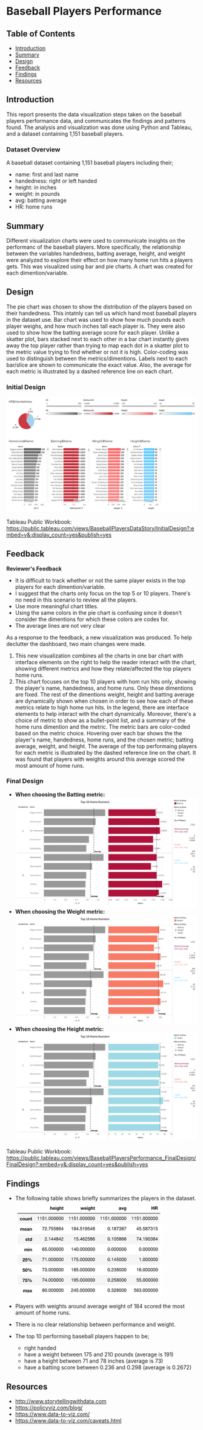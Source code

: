 
# Baseball Players Performance
## Table of Contents
<ul>
<li><a href="#intro">Introduction</a></li>
<li><a href="#Summary">Summary</a></li>
<li><a href="#Design">Design</a></li>
<li><a href="#Feedback">Feedback</a></li>
<li><a href="#Findings">Findings</a></li>
<li><a href="#Resources">Resources</a></li>
</ul>

<a id='intro'></a>
## Introduction
This report presents the data visualization steps taken on the baseball players performance data, and communicates the
findings and patterns found. The analysis and visualization was done using Python and Tableau, and a dataset containing 1,151 baseball players.

### Dataset Overview
A baseball dataset containing 1,151 baseball players including their;
* name: first and last name
* handedness: right or left handed
* height: in inches
* weight: in pounds
* avg: batting average
* HR: home runs

<a id='Summary'></a>
## Summary
Different visualization charts were used to communicate insights on the performanc of the baseball players. More specifically, the relationship between the variables handedness, batting average, height, and weight were analyzed to explore their effect on how many home run hits a players gets. This was visualized using bar and pie charts. A chart was created for each dimention/variable.

<a id='Design'></a>
## Design
The pie chart was chosen to show the distribution of the players based on their handedness. This intatnly can tell us which hand most baseball players in the dataset use. Bar chart was used to show how much pounds each player weighs, and how much inches tall each player is. They were also used to show how the batting average score for each player. Unlike a skatter plot, bars stacked next to each other in a bar chart instantly gives away the top player rather than trying to map each dot in a skatter plot to the metric value trying to find whether or not it is high. Color-coding was used to distinguish between the metrics/dimentions. Labels next to each bar/slice are shown to communicate the exact value. Also, the average for each metric is illustrated by a dashed reference line on each chart.

### Initial Design
  ![image.png](Dashboards/Screenshots/InitialDesign.png)

Tableau Public Workbook: https://public.tableau.com/views/BaseballPlayersDataStory/InitialDesign?:embed=y&:display_count=yes&publish=yes

<a id='Feedback'></a>
## Feedback

**Reviewer's Feedback**
* It is difficult to track whether or not the same player exists in the top players for each dimention/variable.
* I suggest that the charts only focus on the top 5 or 10 players. There's no need in this scenario to review all the players.
* Use more meaningful chart titles.
* Using the same colors in the pie chart is confusing since it doesn't consider the dimentions for which these colors are codes for.
* The average lines are not very clear

As a response to the feedback, a new visualization was produced. To help declutter the dashboard, two main changes were made.
   1. This new visualization combines all the charts in one bar chart with interface elements on the right to help the reader interact with the chart, showing different metrics and how they relate/affected the top players home runs.
   2. This chart focuses on the top 10 players with hom run hits only, showing the player's name, handedness, and home runs. Only these dimentions are fixed. The rest of the dimentions weight, height and batting average are dynamically shown when chosen in order to see how each of these metrics relate to high home run hits. In the legend, there are interface elements to help interact with the chart dynamically. Moreover, there's a choice of metric to show as a bullet-point list, and a summary of the home runs dimention and the metric. The metric bars are color-coded based on the metric choice. Hovering over each bar shows the the player's name, handedness, home runs, and the chosen metric; batting average, weight, and height. The average of the top performaing players for each metric is illustrated by the dashed reference line on the chart.
It was found that players with weights around this average scored the most amount of home runs.

### Final Design
* **When choosing the Batting metric:**
  ![image.png](Dashboards/Screenshots/FinalDesign_Batting.png)
* **When choosing the Weight metric:**
  ![image.png](Dashboards/Screenshots/FinalDesign_Weight.png)
* **When choosing the Height metric:**
  ![image.png](Dashboards/Screenshots/FinalDesign_Height.png)

Tableau Public Workbook: https://public.tableau.com/views/BaseballPlayersPerformance_FinalDesign/FinalDesign?:embed=y&:display_count=yes&publish=yes

<a id='Findings'></a>
## Findings
* The following table shows briefly summarizes the players in the dataset.
  ![image.png](table.png)

* Players with weights around average weight of 184 scored the most amount of home runs.
* There is no clear relationship between performance and weight.
* The top 10 performing baseball players happen to be;
    * right handed
    * have a weight between 175 and 210 pounds (average is 191)
    * have a height between 71 and 78 inches (average is 73)
    * have a batting score between 0.236 and 0.298 (average is 0.2672)

<a id='Resources'></a>
## Resources
* http://www.storytellingwithdata.com
* https://policyviz.com/blog/
* https://www.data-to-viz.com/
* https://www.data-to-viz.com/caveats.html
